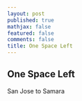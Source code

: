```yaml
---
layout: post
published: true
mathjax: false
featured: false
comments: false
title: One Space Left
---
```

## One Space Left

San Jose to Samara
